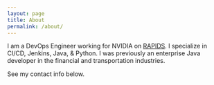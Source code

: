 ```yaml
---
layout: page
title: About
permalink: /about/
---
```


I am a DevOps Engineer working for NVIDIA on [RAPIDS](https://rapids.ai). I specialize in CI/CD, Jenkins, Java, & Python. I was previously an enterprise Java developer in the financial and transportation industries.

See my contact info below.